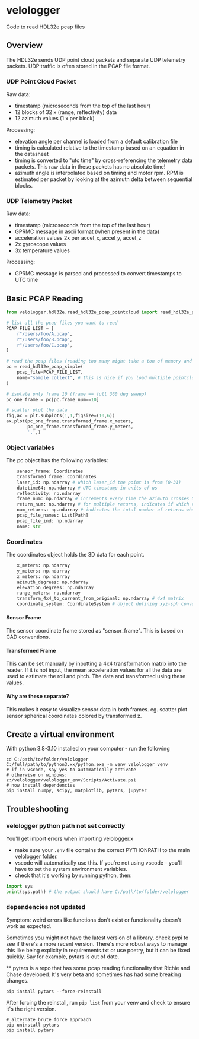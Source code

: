 # velologger
Code to read HDL32e pcap files
## Overview
The HDL32e sends UDP point cloud packets and separate UDP telemetry packets. UDP traffic is often stored in the PCAP file format.
### UDP Point Cloud Packet
Raw data:
- timestamp (microseconds from the top of the last hour)
- 12 blocks of 32 x (range, reflectivity) data
- 12 azimuth values (1 x per block)

Processing:
- elevation angle per channel is loaded from a default calibration file
- timing is calculated relative to the timestamp based on an equation in the datasheet
- timing is converted to "utc time" by cross-referencing the telemetry data packets. This raw data in these packets has no absolute time! 
- azimuth angle is interpolated based on timing and motor rpm. RPM is estimated per packet by looking at the azimuth delta between sequential blocks.

### UDP Telemetry Packet
Raw data:
- timestamp (microseconds from the top of the last hour)
- GPRMC message in ascii format (when present in the data)
- acceleration values 2x per accel_x, accel_y, accel_z
- 2x gyroscope values 
- 3x temperature values

Processing:
- GPRMC message is parsed and processed to convert timestamps to UTC time

## Basic PCAP Reading
```python
from velologger.hdl32e.read_hdl32e_pcap_pointcloud import read_hdl32e_pcap_simple

# list all the pcap files you want to read
PCAP_FILE_LIST = [
    r"/Users/foo/A.pcap",
    r"/Users/foo/B.pcap",
    r"/Users/foo/C.pcap",
]

# read the pcap files (reading too many might take a ton of memory and crash)
pc = read_hdl32e_pcap_simple(
    pcap_file=PCAP_FILE_LIST,
    name="sample collect", # this is nice if you load multiple pointclouds so you can name them
)

# isolate only frame 10 (frame == full 360 deg sweep)
pc_one_frame = pc[pc.frame_num==10]

# scatter plot the data
fig,ax = plt.subplots(1,1,figsize=(10,6))
ax.plot(pc_one_frame.transformed_frame.x_meters,
        pc_one_frame.transformed_frame.y_meters,
        '.',)
```

### Object variables
The pc object has the following variables:
``` python
    sensor_frame: Coordinates
    transformed_frame: Coordinates
    laser_id: np.ndarray # which laser_id the point is from (0-31)
    datetime64: np.ndarray # UTC timestamp in units of us
    reflectivity: np.ndarray
    frame_num: np.ndarray # increments every time the azimuth crosses 0
    return_num: np.ndarray # for multiple returns, indicates if which return num it was
    num_returns: np.ndarray # indicates the total number of returns when in dual return
    pcap_file_names: List[Path] 
    pcap_file_ind: np.ndarray
    name: str
```

### Coordinates 
The coordinates object holds the 3D data for each point.  
``` python
    x_meters: np.ndarray
    y_meters: np.ndarray
    z_meters: np.ndarray
    azimuth_degrees: np.ndarray
    elevation_degrees: np.ndarray
    range_meters: np.ndarray
    transform_4x4_to_current_from_original: np.ndarray # 4x4 matrix
    coordinate_system: CoordinateSystem # object defining xyz-sph convention
```
#### Sensor Frame
The sensor coordinate frame stored as "sensor_frame".  This is based on CAD conventions. 

#### Transformed Frame
This can be set manually by inputting a 4x4 transformation matrix into the reader. If it is not input, the mean acceleration values for all the data are used to estimate the roll and pitch.  The data and transformed using these values.

#### Why are these separate?
This makes it easy to visualize sensor data in both frames. eg. scatter plot sensor spherical coordinates colored by transformed z.  
## Create a virtual environment 
With python 3.8-3.10 installed on your computer - run the following
```
cd C:/path/to/folder/velologger
C:/full/path/to/python3.xx/python.exe -m venv velologger_venv
# if in vscode, say yes to automatically activate
# otherwise on windows:
z:/velologger/velologger_env/Scripts/Activate.ps1
# now install dependencies
pip install numpy, scipy, matplotlib, pytars, jupyter
```
## Troubleshooting
### velologger python path not set correctly
You'll get import errors when importing velologger.x

- make sure your `.env` file contains the correct PYTHONPATH to the main velologger folder.
- vscode will automatically use this. If you're not using vscode - you'll have to set the system environment variables.
- check that it's working by running python, then:
```python 
import sys
print(sys.path) # the output should have C:/path/to/folder/velologger
```

### dependencies not updated
Symptom: weird errors like functions don't exist or functionality doesn't work as expected. 

Sometimes you might not have the latest version of a library, check pypi to see if there's a more recent version. There's more robust ways to manage this like being explicity in requirements.txt or use poetry, but it can be fixed quickly.  Say for example, pytars is out of date.

** pytars is a repo that has some pcap reading functionality that Richie and Chase developed. It's very beta and sometimes has had some breaking changes.
```
pip install pytars --force-reinstall
```
After forcing the reinstall, run `pip list` from your venv and check to ensure it's the right version.

```
# alternate brute force approach
pip uninstall pytars
pip install pytars
```